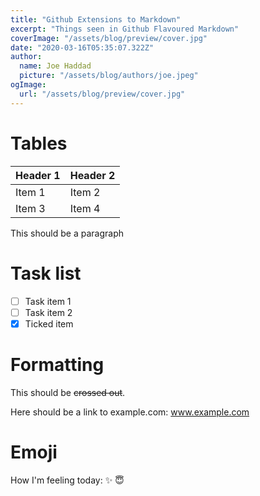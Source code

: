 ```yaml
---
title: "Github Extensions to Markdown"
excerpt: "Things seen in Github Flavoured Markdown"
coverImage: "/assets/blog/preview/cover.jpg"
date: "2020-03-16T05:35:07.322Z"
author:
  name: Joe Haddad
  picture: "/assets/blog/authors/joe.jpeg"
ogImage:
  url: "/assets/blog/preview/cover.jpg"
---
```


# Tables

| Header 1 | Header 2 |
|----------|----------|
| Item 1   | Item 2   |
| Item 3   | Item 4   |
This should be a paragraph

# Task list

- [ ] Task item 1
- [ ] Task item 2
- [x] Ticked item

# Formatting

This should be ~~crossed out~~.

Here should be a link to example.com: www.example.com

# Emoji

How I'm feeling today: :sparkles: :innocent:
